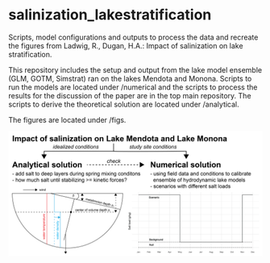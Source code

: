 # salinization_lakestratification
Scripts, model configurations and outputs to process the data and recreate the figures from Ladwig, R., Dugan, H.A.: Impact of salinization on lake stratification.

This repository includes the setup and output from the lake model ensemble (GLM, GOTM, Simstrat) ran on the lakes Mendota and Monona. Scripts to run the models are located under /numerical and the scripts to process the results for the discussion of the paper are in the top main repository. The scripts to derive the theoretical solution are located under /analytical.

The figures are located under /figs.


![](figs/framework-01.png)<!-- -->
